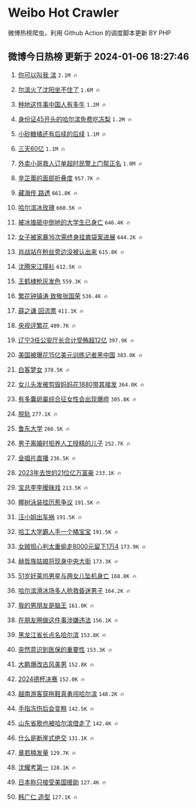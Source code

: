 # Weibo Hot Crawler 



微博热榜爬虫，利用 Github Action 的调度脚本更新 BY PHP 


## 微博今日热榜 更新于 2024-01-06 18:27:46 
1. [你可以叫我 滨](https://s.weibo.com/weibo?q=%E4%BD%A0%E5%8F%AF%E4%BB%A5%E5%8F%AB%E6%88%91%20%E6%BB%A8&t=31&band_rank=1&Refer=top) `2.1M 🔥` 

1. [尔滨火了沈阳坐不住了](https://s.weibo.com/weibo?q=%23%E5%B0%94%E6%BB%A8%E7%81%AB%E4%BA%86%E6%B2%88%E9%98%B3%E5%9D%90%E4%B8%8D%E4%BD%8F%E4%BA%86%23&t=31&band_rank=2&Refer=top) `1.6M 🔥` 

1. [种地这件事中国人有多牛](https://s.weibo.com/weibo?q=%23%E7%A7%8D%E5%9C%B0%E8%BF%99%E4%BB%B6%E4%BA%8B%E4%B8%AD%E5%9B%BD%E4%BA%BA%E6%9C%89%E5%A4%9A%E7%89%9B%23&t=31&band_rank=3&Refer=top) `1.2M 🔥` 

1. [身份证45开头的哈尔滨免费吃冻梨](https://s.weibo.com/weibo?q=%23%E8%BA%AB%E4%BB%BD%E8%AF%8145%E5%BC%80%E5%A4%B4%E7%9A%84%E5%93%88%E5%B0%94%E6%BB%A8%E5%85%8D%E8%B4%B9%E5%90%83%E5%86%BB%E6%A2%A8%23&t=31&band_rank=4&Refer=top) `1.2M 🔥` 

1. [小砂糖橘还有后续的后续](https://s.weibo.com/weibo?q=%23%E5%B0%8F%E7%A0%82%E7%B3%96%E6%A9%98%E8%BF%98%E6%9C%89%E5%90%8E%E7%BB%AD%E7%9A%84%E5%90%8E%E7%BB%AD%23&t=31&band_rank=5&Refer=top) `1.1M 🔥` 

1. [三天60亿](https://s.weibo.com/weibo?q=%E4%B8%89%E5%A4%A960%E4%BA%BF&t=31&band_rank=6&Refer=top) `1.1M 🔥` 

1. [外卖小哥救人订单超时民警上门帮正名](https://s.weibo.com/weibo?q=%23%E5%A4%96%E5%8D%96%E5%B0%8F%E5%93%A5%E6%95%91%E4%BA%BA%E8%AE%A2%E5%8D%95%E8%B6%85%E6%97%B6%E6%B0%91%E8%AD%A6%E4%B8%8A%E9%97%A8%E5%B8%AE%E6%AD%A3%E5%90%8D%23&t=31&band_rank=7&Refer=top) `1.0M 🔥` 

1. [辛芷蕾的面部折叠度](https://s.weibo.com/weibo?q=%23%E8%BE%9B%E8%8A%B7%E8%95%BE%E7%9A%84%E9%9D%A2%E9%83%A8%E6%8A%98%E5%8F%A0%E5%BA%A6%23&t=31&band_rank=8&Refer=top) `957.7K 🔥` 

1. [藏海传 路透](https://s.weibo.com/weibo?q=%E8%97%8F%E6%B5%B7%E4%BC%A0%20%E8%B7%AF%E9%80%8F&t=31&band_rank=9&Refer=top) `661.8K 🔥` 

1. [哈尔滨冰玫瑰](https://s.weibo.com/weibo?q=%E5%93%88%E5%B0%94%E6%BB%A8%E5%86%B0%E7%8E%AB%E7%91%B0&t=31&band_rank=10&Refer=top) `660.5K 🔥` 

1. [被冰锥砸中倒地的大学生已身亡](https://s.weibo.com/weibo?q=%23%E8%A2%AB%E5%86%B0%E9%94%A5%E7%A0%B8%E4%B8%AD%E5%80%92%E5%9C%B0%E7%9A%84%E5%A4%A7%E5%AD%A6%E7%94%9F%E5%B7%B2%E8%BA%AB%E4%BA%A1%23&t=31&band_rank=11&Refer=top) `646.4K 🔥` 

1. [女子被家暴16次需终身挂粪袋案进展](https://s.weibo.com/weibo?q=%23%E5%A5%B3%E5%AD%90%E8%A2%AB%E5%AE%B6%E6%9A%B416%E6%AC%A1%E9%9C%80%E7%BB%88%E8%BA%AB%E6%8C%82%E7%B2%AA%E8%A2%8B%E6%A1%88%E8%BF%9B%E5%B1%95%23&t=31&band_rank=12&Refer=top) `644.2K 🔥` 

1. [肖战站在粉丝旁边没被认出来](https://s.weibo.com/weibo?q=%23%E8%82%96%E6%88%98%E7%AB%99%E5%9C%A8%E7%B2%89%E4%B8%9D%E6%97%81%E8%BE%B9%E6%B2%A1%E8%A2%AB%E8%AE%A4%E5%87%BA%E6%9D%A5%23&t=31&band_rank=13&Refer=top) `615.8K 🔥` 

1. [沈腾宋江撞衫](https://s.weibo.com/weibo?q=%23%E6%B2%88%E8%85%BE%E5%AE%8B%E6%B1%9F%E6%92%9E%E8%A1%AB%23&t=31&band_rank=14&Refer=top) `612.5K 🔥` 

1. [王鹤棣枪灰发色](https://s.weibo.com/weibo?q=%23%E7%8E%8B%E9%B9%A4%E6%A3%A3%E6%9E%AA%E7%81%B0%E5%8F%91%E8%89%B2%23&t=31&band_rank=15&Refer=top) `559.3K 🔥` 

1. [繁花钟镇涛 致敬张国荣](https://s.weibo.com/weibo?q=%E7%B9%81%E8%8A%B1%E9%92%9F%E9%95%87%E6%B6%9B%20%E8%87%B4%E6%95%AC%E5%BC%A0%E5%9B%BD%E8%8D%A3&t=31&band_rank=16&Refer=top) `536.4K 🔥` 

1. [薛之谦 回流票](https://s.weibo.com/weibo?q=%E8%96%9B%E4%B9%8B%E8%B0%A6%20%E5%9B%9E%E6%B5%81%E7%A5%A8&t=31&band_rank=17&Refer=top) `411.1K 🔥` 

1. [央视评繁花](https://s.weibo.com/weibo?q=%23%E5%A4%AE%E8%A7%86%E8%AF%84%E7%B9%81%E8%8A%B1%23&t=31&band_rank=18&Refer=top) `409.7K 🔥` 

1. [辽宁3任公安厅长合计受贿超12亿](https://s.weibo.com/weibo?q=%23%E8%BE%BD%E5%AE%813%E4%BB%BB%E5%85%AC%E5%AE%89%E5%8E%85%E9%95%BF%E5%90%88%E8%AE%A1%E5%8F%97%E8%B4%BF%E8%B6%8512%E4%BA%BF%23&t=31&band_rank=19&Refer=top) `397.9K 🔥` 

1. [美国被曝花15亿美元训练记者黑中国](https://s.weibo.com/weibo?q=%23%E7%BE%8E%E5%9B%BD%E8%A2%AB%E6%9B%9D%E8%8A%B115%E4%BA%BF%E7%BE%8E%E5%85%83%E8%AE%AD%E7%BB%83%E8%AE%B0%E8%80%85%E9%BB%91%E4%B8%AD%E5%9B%BD%23&t=31&band_rank=20&Refer=top) `383.0K 🔥` 

1. [白客梦女](https://s.weibo.com/weibo?q=%E7%99%BD%E5%AE%A2%E6%A2%A6%E5%A5%B3&t=31&band_rank=21&Refer=top) `378.5K 🔥` 

1. [女儿头发被剪毁妈妈花1880带其接发](https://s.weibo.com/weibo?q=%23%E5%A5%B3%E5%84%BF%E5%A4%B4%E5%8F%91%E8%A2%AB%E5%89%AA%E6%AF%81%E5%A6%88%E5%A6%88%E8%8A%B11880%E5%B8%A6%E5%85%B6%E6%8E%A5%E5%8F%91%23&t=31&band_rank=22&Refer=top) `364.0K 🔥` 

1. [有多囊卵巢综合征女性会出现爆痘](https://s.weibo.com/weibo?q=%23%E6%9C%89%E5%A4%9A%E5%9B%8A%E5%8D%B5%E5%B7%A2%E7%BB%BC%E5%90%88%E5%BE%81%E5%A5%B3%E6%80%A7%E4%BC%9A%E5%87%BA%E7%8E%B0%E7%88%86%E7%97%98%23&t=31&band_rank=23&Refer=top) `305.8K 🔥` 

1. [脱轨](https://s.weibo.com/weibo?q=%E8%84%B1%E8%BD%A8&t=31&band_rank=24&Refer=top) `277.1K 🔥` 

1. [鲁东大学](https://s.weibo.com/weibo?q=%E9%B2%81%E4%B8%9C%E5%A4%A7%E5%AD%A6&t=31&band_rank=25&Refer=top) `266.5K 🔥` 

1. [男子离婚时拒养人工授精的儿子](https://s.weibo.com/weibo?q=%23%E7%94%B7%E5%AD%90%E7%A6%BB%E5%A9%9A%E6%97%B6%E6%8B%92%E5%85%BB%E4%BA%BA%E5%B7%A5%E6%8E%88%E7%B2%BE%E7%9A%84%E5%84%BF%E5%AD%90%23&t=31&band_rank=26&Refer=top) `252.7K 🔥` 

1. [金唱片直播](https://s.weibo.com/weibo?q=%E9%87%91%E5%94%B1%E7%89%87%E7%9B%B4%E6%92%AD&t=31&band_rank=27&Refer=top) `236.5K 🔥` 

1. [2023年去世的21位亿万富豪](https://s.weibo.com/weibo?q=%232023%E5%B9%B4%E5%8E%BB%E4%B8%96%E7%9A%8421%E4%BD%8D%E4%BA%BF%E4%B8%87%E5%AF%8C%E8%B1%AA%23&t=31&band_rank=28&Refer=top) `233.1K 🔥` 

1. [宝总李李暧昧戏](https://s.weibo.com/weibo?q=%23%E5%AE%9D%E6%80%BB%E6%9D%8E%E6%9D%8E%E6%9A%A7%E6%98%A7%E6%88%8F%23&t=31&band_rank=29&Refer=top) `213.5K 🔥` 

1. [椰树泳装挂历惹争议](https://s.weibo.com/weibo?q=%23%E6%A4%B0%E6%A0%91%E6%B3%B3%E8%A3%85%E6%8C%82%E5%8E%86%E6%83%B9%E4%BA%89%E8%AE%AE%23&t=31&band_rank=30&Refer=top) `191.5K 🔥` 

1. [汪小姐出车祸](https://s.weibo.com/weibo?q=%23%E6%B1%AA%E5%B0%8F%E5%A7%90%E5%87%BA%E8%BD%A6%E7%A5%B8%23&t=31&band_rank=31&Refer=top) `191.5K 🔥` 

1. [哈工大学霸人手一个橘宝宝](https://s.weibo.com/weibo?q=%23%E5%93%88%E5%B7%A5%E5%A4%A7%E5%AD%A6%E9%9C%B8%E4%BA%BA%E6%89%8B%E4%B8%80%E4%B8%AA%E6%A9%98%E5%AE%9D%E5%AE%9D%23&t=31&band_rank=32&Refer=top) `191.5K 🔥` 

1. [女贼担心判太重偷走8000元留下1万4](https://s.weibo.com/weibo?q=%23%E5%A5%B3%E8%B4%BC%E6%8B%85%E5%BF%83%E5%88%A4%E5%A4%AA%E9%87%8D%E5%81%B7%E8%B5%B08000%E5%85%83%E7%95%99%E4%B8%8B1%E4%B8%874%23&t=31&band_rank=33&Refer=top) `173.9K 🔥` 

1. [赫哲族姑娘将现身中央大街](https://s.weibo.com/weibo?q=%23%E8%B5%AB%E5%93%B2%E6%97%8F%E5%A7%91%E5%A8%98%E5%B0%86%E7%8E%B0%E8%BA%AB%E4%B8%AD%E5%A4%AE%E5%A4%A7%E8%A1%97%23&t=31&band_rank=34&Refer=top) `173.3K 🔥` 

1. [51岁好莱坞男星与两女儿坠机身亡](https://s.weibo.com/weibo?q=%2351%E5%B2%81%E5%A5%BD%E8%8E%B1%E5%9D%9E%E7%94%B7%E6%98%9F%E4%B8%8E%E4%B8%A4%E5%A5%B3%E5%84%BF%E5%9D%A0%E6%9C%BA%E8%BA%AB%E4%BA%A1%23&t=31&band_rank=35&Refer=top) `168.8K 🔥` 

1. [哈尔滨滑冰场多人抢救昏迷男子](https://s.weibo.com/weibo?q=%23%E5%93%88%E5%B0%94%E6%BB%A8%E6%BB%91%E5%86%B0%E5%9C%BA%E5%A4%9A%E4%BA%BA%E6%8A%A2%E6%95%91%E6%98%8F%E8%BF%B7%E7%94%B7%E5%AD%90%23&t=31&band_rank=36&Refer=top) `164.2K 🔥` 

1. [我的男朋友是脑王](https://s.weibo.com/weibo?q=%E6%88%91%E7%9A%84%E7%94%B7%E6%9C%8B%E5%8F%8B%E6%98%AF%E8%84%91%E7%8E%8B&t=31&band_rank=37&Refer=top) `161.0K 🔥` 

1. [在朋友圈做这件事涉嫌违法](https://s.weibo.com/weibo?q=%23%E5%9C%A8%E6%9C%8B%E5%8F%8B%E5%9C%88%E5%81%9A%E8%BF%99%E4%BB%B6%E4%BA%8B%E6%B6%89%E5%AB%8C%E8%BF%9D%E6%B3%95%23&t=31&band_rank=38&Refer=top) `156.1K 🔥` 

1. [黑龙江省长点名哈尔滨](https://s.weibo.com/weibo?q=%23%E9%BB%91%E9%BE%99%E6%B1%9F%E7%9C%81%E9%95%BF%E7%82%B9%E5%90%8D%E5%93%88%E5%B0%94%E6%BB%A8%23&t=31&band_rank=39&Refer=top) `153.8K 🔥` 

1. [突然意识到医保的重要性](https://s.weibo.com/weibo?q=%23%E7%AA%81%E7%84%B6%E6%84%8F%E8%AF%86%E5%88%B0%E5%8C%BB%E4%BF%9D%E7%9A%84%E9%87%8D%E8%A6%81%E6%80%A7%23&t=31&band_rank=40&Refer=top) `153.3K 🔥` 

1. [大鹏爆改古风美男](https://s.weibo.com/weibo?q=%23%E5%A4%A7%E9%B9%8F%E7%88%86%E6%94%B9%E5%8F%A4%E9%A3%8E%E7%BE%8E%E7%94%B7%23&t=31&band_rank=41&Refer=top) `152.8K 🔥` 

1. [2024德杯决赛](https://s.weibo.com/weibo?q=%232024%E5%BE%B7%E6%9D%AF%E5%86%B3%E8%B5%9B%23&t=31&band_rank=42&Refer=top) `152.0K 🔥` 

1. [越南游客穿拖鞋真勇闯哈尔滨](https://s.weibo.com/weibo?q=%23%E8%B6%8A%E5%8D%97%E6%B8%B8%E5%AE%A2%E7%A9%BF%E6%8B%96%E9%9E%8B%E7%9C%9F%E5%8B%87%E9%97%AF%E5%93%88%E5%B0%94%E6%BB%A8%23&t=31&band_rank=43&Refer=top) `148.2K 🔥` 

1. [手指冻伤后会变粗](https://s.weibo.com/weibo?q=%E6%89%8B%E6%8C%87%E5%86%BB%E4%BC%A4%E5%90%8E%E4%BC%9A%E5%8F%98%E7%B2%97&t=31&band_rank=44&Refer=top) `142.5K 🔥` 

1. [山东省歌也被哈尔滨借走了](https://s.weibo.com/weibo?q=%23%E5%B1%B1%E4%B8%9C%E7%9C%81%E6%AD%8C%E4%B9%9F%E8%A2%AB%E5%93%88%E5%B0%94%E6%BB%A8%E5%80%9F%E8%B5%B0%E4%BA%86%23&t=31&band_rank=45&Refer=top) `142.4K 🔥` 

1. [什么是断崖式绝交](https://s.weibo.com/weibo?q=%23%E4%BB%80%E4%B9%88%E6%98%AF%E6%96%AD%E5%B4%96%E5%BC%8F%E7%BB%9D%E4%BA%A4%23&t=31&band_rank=46&Refer=top) `131.1K 🔥` 

1. [章若楠发量](https://s.weibo.com/weibo?q=%E7%AB%A0%E8%8B%A5%E6%A5%A0%E5%8F%91%E9%87%8F&t=31&band_rank=47&Refer=top) `129.7K 🔥` 

1. [沈耀考第一](https://s.weibo.com/weibo?q=%E6%B2%88%E8%80%80%E8%80%83%E7%AC%AC%E4%B8%80&t=31&band_rank=48&Refer=top) `128.1K 🔥` 

1. [日本称只接受美国援助](https://s.weibo.com/weibo?q=%23%E6%97%A5%E6%9C%AC%E7%A7%B0%E5%8F%AA%E6%8E%A5%E5%8F%97%E7%BE%8E%E5%9B%BD%E6%8F%B4%E5%8A%A9%23&t=31&band_rank=49&Refer=top) `127.4K 🔥` 

1. [韩广仁 造型](https://s.weibo.com/weibo?q=%E9%9F%A9%E5%B9%BF%E4%BB%81%20%E9%80%A0%E5%9E%8B&t=31&band_rank=50&Refer=top) `127.1K 🔥` 

